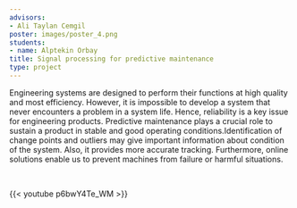 ```yaml
---
advisors:
- Ali Taylan Cemgil
poster: images/poster_4.png
students:
- name: Alptekin Orbay
title: Signal processing for predictive maintenance
type: project
---
```


Engineering systems are designed to perform their functions at high quality and most efficiency. However, it is impossible to develop a system that never encounters a problem in a system life. Hence, reliability is a key issue for engineering products. Predictive maintenance plays a crucial role to sustain a product in stable and good operating conditions.Identification of change points and outliers may give important information about condition of the system. Also, it provides more accurate tracking. Furthermore, online solutions enable us to prevent machines from failure or harmful situations.


 


{{< youtube p6bwY4Te_WM >}}